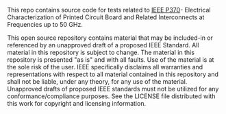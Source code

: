 This repo contains source code for tests related to [IEEE P370][1]-
Electrical Characterization of Printed Circuit Board and Related
Interconnects at Frequencies up to 50 GHz.

This open source repository contains material that may be included-in
or referenced by an unapproved draft of a proposed IEEE Standard. All
material in this repository is subject to change. The material in this
repository is presented "as is" and with all faults. Use of the
material is at the sole risk of the user. IEEE specifically disclaims
all warranties and representations with respect to all material
contained in this repository and shall not be liable, under any
theory, for any use of the material. Unapproved drafts of proposed
IEEE standards must not be utilized for any conformance/compliance
purposes. See the LICENSE file distributed with this work for
copyright and licensing information.

[1]: https://standards.ieee.org/develop/project/370.html
